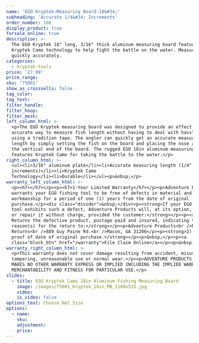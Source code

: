 ```yaml
---
name: 'EGO Kryptek—Measuring Board-18&#34;'
subheading: 'Accurate 1/4&#34; Increments'
order_number: 100
display_product: true
forsale_online: true
description: >-
  The EGO Kryptek 18" long, 3/16" thick aluminum measuring board features
  Kryptek Camo technology to help fight the battle on the water. Measures fish
  quickly accurately.
categories:
  - kryptek-tools
price: '27.99'
price_range:
sku: '75001'
show_as_crosssells: false
tag_color:
tag_text:
filter_handle:
filter_hoop:
filter_mesh:
left_column_html: >-
  <p>The EGO Kryptek measuring board was designed to provide an effect and
  accurate way to measure fish length without having to deal with hassles of
  using a tradition tape. The angler can quickly get an accurate measuring
  length by simply setting the fish on the board and placing the nose against
  the vertical end of the board. The rugged EGO 18in aluminum measuring board
  features Kryptek Camo for taking the battle to the water.</p>
right_column_html: >-
  <ul><li>3/16" aluminum plate</li><li>Accurate measuring length (1/4"
  increments)</li><li>Kryptek Camo
  Technology</li><li>Durable</li></ul><p>&nbsp;</p>
warranty_left_column_html: >-
  <p><h7></h7></p><p><h7>1-Year Limited Warranty</h7></p><p>Adventure Products
  warrants your EGO fishing tool to be free of defects in material and
  workmanship for a period of one (1) years from the date of original
  purchase.</p><div class="divider">&nbsp;</div><p><strong>If your EGO fishing
  tool exhibits such a defect, Adventure Products will, at its option, replace
  or repair it without charge, provided the customer:</strong></p><p><strong>1)
  Returns the defective product, postage paid and insured, indicating the
  reason(s) for the return to:</strong></p><p>Adventure Products<br />Product
  Returns<br />889 Guy Paine Rd.<br />Macon, GA 31206</p><p><strong>2) Submits
  proof of date of original purchase.</strong></p><p>&nbsp;</p><p><a
  class="block_btn" href="/warranty">File Claim Online</a></p><p>&nbsp;</p>
warranty_right_column_html: >-
  <p>This warranty does not cover damage resulting from accident, misuse, abuse,
  tampering, unreasonable use or normal wear.</p><p>ADVENTURE PRODUCTS, INC.
  MAKES NO OTHER WARRANTY EXPRESS OR IMPLIED INCLUDING THE IMPLIED WARRANTIES OF
  MERCHANTABILITY AND FITNESS FOR PARTICULAR USE.</p>
slides:
  - title: EGO Kryptek Camo 18in Aluminum Fishing Measuring Board
    image: /images/75001_Kryptek_18in_MB_1160x533.jpg
    video:
    is_video: false
options_text: Choose Net Size
options:
  - name:
    sku:
    adjustment:
    price:
---
```

